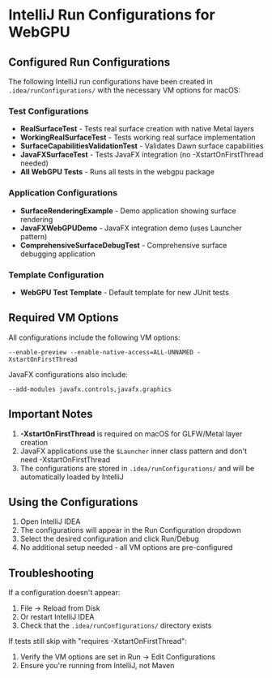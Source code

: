 # IntelliJ Run Configurations for WebGPU

## Configured Run Configurations

The following IntelliJ run configurations have been created in `.idea/runConfigurations/` with the necessary VM options for macOS:

### Test Configurations
- **RealSurfaceTest** - Tests real surface creation with native Metal layers
- **WorkingRealSurfaceTest** - Tests working real surface implementation  
- **SurfaceCapabilitiesValidationTest** - Validates Dawn surface capabilities
- **JavaFXSurfaceTest** - Tests JavaFX integration (no -XstartOnFirstThread needed)
- **All WebGPU Tests** - Runs all tests in the webgpu package

### Application Configurations
- **SurfaceRenderingExample** - Demo application showing surface rendering
- **JavaFXWebGPUDemo** - JavaFX integration demo (uses Launcher pattern)
- **ComprehensiveSurfaceDebugTest** - Comprehensive surface debugging application

### Template Configuration
- **WebGPU Test Template** - Default template for new JUnit tests

## Required VM Options

All configurations include the following VM options:
```
--enable-preview --enable-native-access=ALL-UNNAMED -XstartOnFirstThread
```

JavaFX configurations also include:
```
--add-modules javafx.controls,javafx.graphics
```

## Important Notes

1. **-XstartOnFirstThread** is required on macOS for GLFW/Metal layer creation
2. JavaFX applications use the `$Launcher` inner class pattern and don't need -XstartOnFirstThread
3. The configurations are stored in `.idea/runConfigurations/` and will be automatically loaded by IntelliJ

## Using the Configurations

1. Open IntelliJ IDEA
2. The configurations will appear in the Run Configuration dropdown
3. Select the desired configuration and click Run/Debug
4. No additional setup needed - all VM options are pre-configured

## Troubleshooting

If a configuration doesn't appear:
1. File → Reload from Disk
2. Or restart IntelliJ IDEA
3. Check that the `.idea/runConfigurations/` directory exists

If tests still skip with "requires -XstartOnFirstThread":
1. Verify the VM options are set in Run → Edit Configurations
2. Ensure you're running from IntelliJ, not Maven
